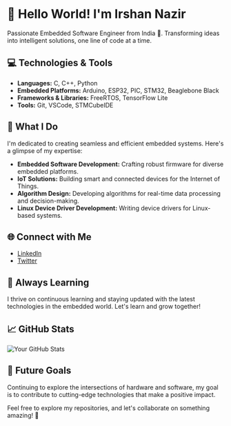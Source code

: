 # 👋 Hello World! I'm Irshan Nazir

Passionate Embedded Software Engineer from India 🚀. Transforming ideas into intelligent solutions, one line of code at a time.

## 💻 Technologies & Tools

- **Languages:** C, C++, Python
- **Embedded Platforms:** Arduino, ESP32, PIC, STM32, Beaglebone Black 
- **Frameworks & Libraries:** FreeRTOS, TensorFlow Lite
- **Tools:** Git, VSCode, STMCubeIDE

## 🚀 What I Do

I'm dedicated to creating seamless and efficient embedded systems. Here's a glimpse of my expertise:

- **Embedded Software Development:** Crafting robust firmware for diverse embedded platforms.
- **IoT Solutions:** Building smart and connected devices for the Internet of Things.
- **Algorithm Design:** Developing algorithms for real-time data processing and decision-making.
- **Linux Device Driver Development:** Writing device drivers for Linux-based systems.

## 🌐 Connect with Me

- [LinkedIn]([https://www.linkedin.com/in/your-profile/](https://www.linkedin.com/in/irshan127?lipi=urn%3Ali%3Apage%3Ad_flagship3_profile_view_base_contact_details%3BA7T%2FHRKQT2ibYrYeyLHasQ%3D%3D))
- [Twitter](https://twitter.com/Irshan_127)

## 🌱 Always Learning

I thrive on continuous learning and staying updated with the latest technologies in the embedded world. Let's learn and grow together!

## 📈 GitHub Stats

![Your GitHub Stats](https://github-readme-stats.vercel.app/api?username=yourusername&show_icons=true&hide=contribs,prs)

## 🎯 Future Goals

Continuing to explore the intersections of hardware and software, my goal is to contribute to cutting-edge technologies that make a positive impact.

Feel free to explore my repositories, and let's collaborate on something amazing! 🤝
